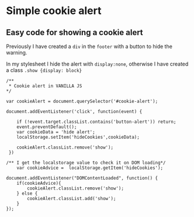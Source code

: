 # Simple cookie alert
## Easy code for showing a cookie alert
Previously I have created a `div` in the `footer` with a button to hide the warning.

In my stylesheet I hide the alert with `display:none`, otherwise I have created a class `.show {display: block}`

```
/** 
 * Cookie alert in VANILLA JS
*/

var cookieAlert = document.querySelector('#cookie-alert');

document.addEventListener('click', function(event) { 
	
	if (!event.target.classList.contains('button-alert')) return;
	event.preventDefault();
	var cookieData = 'hide alert';
	localStorage.setItem('hideCookies',cookieData);

	cookieAlert.classList.remove('show');
 })

/** I get the localstorage value to check it on DOM loading*/
 	var cookieAdvice = 	localStorage.getItem('hideCookies');

document.addEventListener("DOMContentLoaded", function() {
	if(cookieAdvice){
		cookieAlert.classList.remove('show');
	} else {
		cookieAlert.classList.add('show');
	}
});
```
